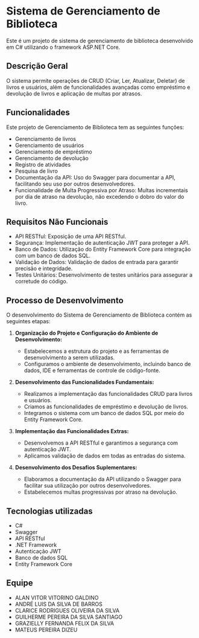 # Sistema de Gerenciamento de Biblioteca

Este é um projeto de sistema de gerenciamento de biblioteca desenvolvido em C# utilizando o framework ASP.NET Core.

## Descrição Geral

O sistema permite operações de CRUD (Criar, Ler, Atualizar, Deletar) de livros e usuários, além de funcionalidades avançadas como empréstimo e devolução de livros e aplicação de multas por atrasos.

## Funcionalidades 

Este projeto de Gerenciamento de Biblioteca tem as seguintes funções:

- Gerenciamento de livros
- Gerenciamento de usuários 
- Gerenciamento de empréstimo
- Gerenciamento de devolução
- Registro de atividades
- Pesquisa de livro
- Documentação da API: Uso do Swagger para documentar a API, facilitando seu uso por outros desenvolvedores.
- Funcionalidade de Multa Progressiva por Atraso: Multas incrementais por dia de atraso na devolução, não excedendo o dobro do valor do livro.

## Requisitos Não Funcionais

- API RESTful: Exposição de uma API RESTful.
- Segurança: Implementação de autenticação JWT para proteger a API.
- Banco de Dados: Utilização do Entity Framework Core para integração com um banco de dados SQL.
- Validação de Dados: Validação de dados de entrada para garantir precisão e integridade.
- Testes Unitários: Desenvolvimento de testes unitários para assegurar a corretude do código.

## Processo de Desenvolvimento

O desenvolvimento do Sistema de Gerenciamento de Biblioteca contém as seguintes etapas:

1. **Organização do Projeto e Configuração do Ambiente de Desenvolvimento:**
   
   * Estabelecemos a estrutura do projeto e as ferramentas de desenvolvimento a serem utilizadas.
   * Configuramos o ambiente de desenvolvimento, incluindo banco de dados, IDE e ferramentas de controle de código-fonte.
   
2. **Desenvolvimento das Funcionalidades Fundamentais:**
   
   * Realizamos a implementação das funcionalidades CRUD para livros e usuários.
   * Criamos as funcionalidades de empréstimo e devolução de livros.
   * Integramos o sistema com um banco de dados SQL por meio do Entity Framework Core.
   
3. **Implementação das Funcionalidades Extras:**
   
   * Desenvolvemos a API RESTful e garantimos a segurança com autenticação JWT.
   * Aplicamos validação de dados em todas as entradas do sistema.
   
4. **Desenvolvimento dos Desafios Suplementares:**
   
   * Elaboramos a documentação da API utilizando o Swagger para facilitar sua utilização por outros desenvolvedores.
   * Estabelecemos multas progressivas por atraso na devolução.
   

## Tecnologias utilizadas

- C#
- Swagger
- API RESTful
- .NET Framework
- Autenticação JWT
- Banco de dados SQL
- Entity Framework Core


## Equipe

- ALAN VITOR VITORINO GALDINO
- ANDRÉ LUIS DA SILVA DE BARROS
- CLARICE RODRIGUES OLIVEIRA DA SILVA
- GUILHERME PEREIRA DA SILVA SANTIAGO
- GRAZIELLY FERNANDA FELIX DA SILVA
- MATEUS PEREIRA DIZEU

